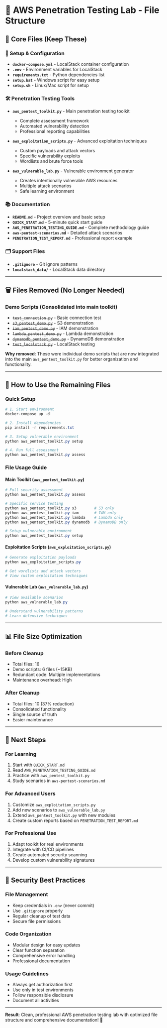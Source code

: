 # 📁 AWS Penetration Testing Lab - File Structure

## 🎯 Core Files (Keep These)

### **🔧 Setup & Configuration**
- **`docker-compose.yml`** - LocalStack container configuration
- **`.env`** - Environment variables for LocalStack
- **`requirements.txt`** - Python dependencies list
- **`setup.bat`** - Windows script for easy setup
- **`setup.sh`** - Linux/Mac script for setup

### **🛠️ Penetration Testing Tools**
- **`aws_pentest_toolkit.py`** - Main penetration testing toolkit
  - Complete assessment framework
  - Automated vulnerability detection
  - Professional reporting capabilities
  
- **`aws_exploitation_scripts.py`** - Advanced exploitation techniques
  - Custom payloads and attack vectors
  - Specific vulnerability exploits
  - Wordlists and brute force tools

- **`aws_vulnerable_lab.py`** - Vulnerable environment generator
  - Creates intentionally vulnerable AWS resources
  - Multiple attack scenarios
  - Safe learning environment

### **📚 Documentation**
- **`README.md`** - Project overview and basic setup
- **`QUICK_START.md`** - 5-minute quick start guide
- **`AWS_PENETRATION_TESTING_GUIDE.md`** - Complete methodology guide
- **`aws-pentest-scenarios.md`** - Detailed attack scenarios
- **`PENETRATION_TEST_REPORT.md`** - Professional report example

### **🗂️ Support Files**
- **`.gitignore`** - Git ignore patterns
- **`localstack_data/`** - LocalStack data directory

---

## 🗑️ Files Removed (No Longer Needed)

### **Demo Scripts** (Consolidated into main toolkit)
- ~~`test_connection.py`~~ - Basic connection test
- ~~`s3_pentest_demo.py`~~ - S3 demonstration
- ~~`iam_pentest_demo.py`~~ - IAM demonstration  
- ~~`lambda_pentest_demo.py`~~ - Lambda demonstration
- ~~`dynamodb_pentest_demo.py`~~ - DynamoDB demonstration
- ~~`test_localstack.py`~~ - LocalStack testing

**Why removed**: These were individual demo scripts that are now integrated into the main `aws_pentest_toolkit.py` for better organization and functionality.

---

## 🎯 How to Use the Remaining Files

### **Quick Setup**
```powershell
# 1. Start environment
docker-compose up -d

# 2. Install dependencies  
pip install -r requirements.txt

# 3. Setup vulnerable environment
python aws_pentest_toolkit.py setup

# 4. Run full assessment
python aws_pentest_toolkit.py assess
```

### **File Usage Guide**

#### **Main Toolkit (`aws_pentest_toolkit.py`)**
```powershell
# Full security assessment
python aws_pentest_toolkit.py assess

# Specific service testing
python aws_pentest_toolkit.py s3        # S3 only
python aws_pentest_toolkit.py iam       # IAM only
python aws_pentest_toolkit.py lambda    # Lambda only
python aws_pentest_toolkit.py dynamodb  # DynamoDB only

# Setup vulnerable environment
python aws_pentest_toolkit.py setup
```

#### **Exploitation Scripts (`aws_exploitation_scripts.py`)**
```powershell
# Generate exploitation payloads
python aws_exploitation_scripts.py

# Get wordlists and attack vectors
# View custom exploitation techniques
```

#### **Vulnerable Lab (`aws_vulnerable_lab.py`)**
```powershell
# View available scenarios
python aws_vulnerable_lab.py

# Understand vulnerability patterns
# Learn defensive techniques
```

---

## 📊 File Size Optimization

### **Before Cleanup**
- Total files: 16
- Demo scripts: 6 files (~15KB)
- Redundant code: Multiple implementations
- Maintenance overhead: High

### **After Cleanup** 
- Total files: 10 (37% reduction)
- Consolidated functionality
- Single source of truth
- Easier maintenance

---

## 🎯 Next Steps

### **For Learning**
1. Start with `QUICK_START.md`
2. Read `AWS_PENETRATION_TESTING_GUIDE.md`
3. Practice with `aws_pentest_toolkit.py`
4. Study scenarios in `aws-pentest-scenarios.md`

### **For Advanced Users**
1. Customize `aws_exploitation_scripts.py`
2. Add new scenarios to `aws_vulnerable_lab.py`
3. Extend `aws_pentest_toolkit.py` with new modules
4. Create custom reports based on `PENETRATION_TEST_REPORT.md`

### **For Professional Use**
1. Adapt toolkit for real environments
2. Integrate with CI/CD pipelines
3. Create automated security scanning
4. Develop custom vulnerability signatures

---

## 🔐 Security Best Practices

### **File Management**
- Keep credentials in `.env` (never commit)
- Use `.gitignore` properly
- Regular cleanup of test data
- Secure file permissions

### **Code Organization**
- Modular design for easy updates
- Clear function separation
- Comprehensive error handling
- Professional documentation

### **Usage Guidelines**
- Always get authorization first
- Use only in test environments
- Follow responsible disclosure
- Document all activities

---

**Result**: Clean, professional AWS penetration testing lab with optimized file structure and comprehensive documentation! 🎉